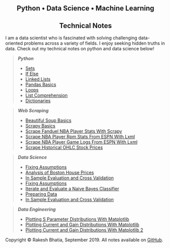 ## <center>Python • Data Science • Machine Learning</center>
## <center>Technical Notes</center>

I am a data scientist who is fascinated with solving challenging data-oriented problems across a variety of fields. I enjoy seeking hidden truths in data. Check out my technical notes on python and data science below!

> **_Python_**
> - [Sets](https://rakeshbhatia.github.io/notes/content/python/sets)
> - [If Else](https://rakeshbhatia.github.io/notes/content/python/if_else)
> - [Linked Lists](https://rakeshbhatia.github.io/notes/content/python/linked_lists)
> - [Pandas Basics](https://rakeshbhatia.github.io/notes/content/python/pandas_basics)
> - [Loops](https://rakeshbhatia.github.io/notes/content/python/loops)
> - [List Comprehension](https://rakeshbhatia.github.io/notes/content/python/list_comprehension)
> - [Dictionaries](https://rakeshbhatia.github.io/notes/content/python/dictionaries)

> **_Web Scraping_**
> - [Beautiful Soup Basics](https://rakeshbhatia.github.io/notes/content/web_scraping/beautiful_soup_basics)
> - [Scrapy Basics](https://rakeshbhatia.github.io/notes/content/web_scraping/scrapy_basics)
> - [Scrape Fanduel NBA Player Stats With Scrapy](https://rakeshbhatia.github.io/notes/content/web_scraping/scrape_fanduel_nba_player_stats_with_scrapy)
> - [Scrape NBA Player Rpm Stats From ESPN With Lxml](https://rakeshbhatia.github.io/notes/content/web_scraping/scrape_nba_player_rpm_stats_from_espn_with_lxml)
> - [Scrape NBA Player Game Logs From ESPN With Lxml](https://rakeshbhatia.github.io/notes/content/web_scraping/scrape_nba_player_game_logs_from_espn_with_lxml)
> - [Scrape Historical OHLC Stock Prices](https://rakeshbhatia.github.io/notes/content/web_scraping/scrape_historical_ohlc_stock_prices)

> **_Data Science_**
> - [Fixing Assumptions](https://rakeshbhatia.github.io/notes/content/data_science/fixing_assumptions)
> - [Analysis of Boston House Prices](https://rakeshbhatia.github.io/notes/content/data_science/analysis_of_boston_house_prices)
> - [In Sample Evaluation and Cross Validation](https://rakeshbhatia.github.io/notes/content/data_science/in_sample_evaluation_and_cross_validation)
> - [Fixing Assumptions](https://rakeshbhatia.github.io/notes/content/data_science/fixing_assumptions)
> - [Iterate and Evaluate a Naive Bayes Classifier](https://rakeshbhatia.github.io/notes/content/data_science/iterate_and_evaluate_a_naive_bayes_classifier)
> - [Preparing Data](https://rakeshbhatia.github.io/notes/content/data_science/preparing_data)
> - [In Sample Evaluation and Cross Validation](https://rakeshbhatia.github.io/notes/content/data_science/in_sample_evaluation_and_cross_validation)

> **_Data Engineering_**
> - [Plotting S Parameter Distributions With Matplotlib](https://rakeshbhatia.github.io/notes/content/data_engineering/plotting_s_parameter_distributions_with_matplotlib)
> - [Plotting Current and Gain Distributions With Matplotlib](https://rakeshbhatia.github.io/notes/content/data_engineering/plotting_current_and_gain_distributions_with_matplotlib)
> - [Plotting Current and Gain Distributions With Matplotlib 2](https://rakeshbhatia.github.io/notes/content/data_engineering/plotting_current_and_gain_distributions_with_matplotlib_2)

Copyright © Rakesh Bhatia, September 2019. All notes available on [GitHub](https://github.com/rakeshbhatia/notes).
